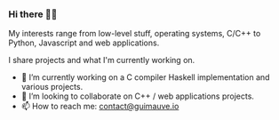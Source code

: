 ### Hi there 👋🏻

My interests range from low-level stuff, operating systems, C/C++ to Python, Javascript and web applications. 

I share projects and what I'm currently working on.


- 🔭 I’m currently working on a C compiler Haskell implementation and various projects.
- 👬 I’m looking to collaborate on C++ / web applications projects.
- 📫 How to reach me: contact@guimauve.io

